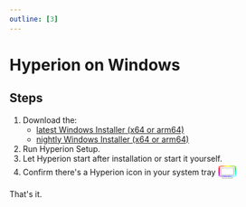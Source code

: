 ```yaml
---
outline: [3]
---
```


# Hyperion on Windows

## Steps

1. Download the:
   - [latest Windows Installer (x64 or arm64)](https://github.com/hyperion-project/hyperion.ng/releases/latest)
   - [nightly Windows Installer (x64 or arm64)](https://github.com/hyperion-project/hyperion.ng/releases/releases/tag/nightly)
2. Run Hyperion Setup.
3. Let Hyperion start after installation or start it yourself.
4. <span style="display: inline-flex; gap: .3rem; align-items: center;">Confirm there's a Hyperion icon in your system tray <img src="/icons/head/favicon-32x32.png" alt="Hyperion installer"></span>

<ImageWrap src="/images/en/windows_installer_license.png" imgAlign='left' />
<ImageWrap src="/images/en/windows_installer_components.png" imgAlign='left' />
<ImageWrap src="/images/en/windows_installer_tasks.png" imgAlign='left' />
<ImageWrap src="/images/en/windows_webui.png" imgAlign='left' />

That's it.